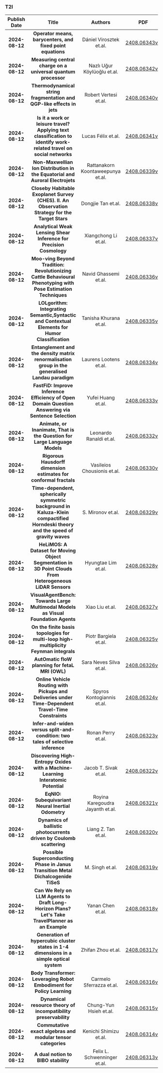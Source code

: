 
### T2I
|Publish Date|Title|Authors|PDF|Code|
| :---: | :---: | :---: | :---: | :---: |
|**2024-08-12**|**Operator means, barycenters, and fixed point equations**|Dániel Virosztek et.al.|[2408.06343v1](http://arxiv.org/abs/2408.06343v1)|null|
|**2024-08-12**|**Measuring central charge on a universal quantum processor**|Nazlı Uğur Köylüoğlu et.al.|[2408.06342v1](http://arxiv.org/abs/2408.06342v1)|null|
|**2024-08-12**|**Thermodynamical string fragmentation and QGP-like effects in jets**|Robert Vertesi et.al.|[2408.06340v1](http://arxiv.org/abs/2408.06340v1)|null|
|**2024-08-12**|**Is it a work or leisure travel? Applying text classification to identify work-related travel on social networks**|Lucas Félix et.al.|[2408.06341v1](http://arxiv.org/abs/2408.06341v1)|null|
|**2024-08-12**|**Non-Maxwellian Ion Distribution in the Equatorial and Auroral Electrojets**|Rattanakorn Koontaweepunya et.al.|[2408.06339v1](http://arxiv.org/abs/2408.06339v1)|null|
|**2024-08-12**|**Closeby Habitable Exoplanet Survey (CHES). II. An Observation Strategy for the Target Stars**|Dongjie Tan et.al.|[2408.06338v1](http://arxiv.org/abs/2408.06338v1)|null|
|**2024-08-12**|**Analytical Weak Lensing Shear Inference for Precision Cosmology**|Xiangchong Li et.al.|[2408.06337v1](http://arxiv.org/abs/2408.06337v1)|null|
|**2024-08-12**|**Moo-ving Beyond Tradition: Revolutionizing Cattle Behavioural Phenotyping with Pose Estimation Techniques**|Navid Ghassemi et.al.|[2408.06336v1](http://arxiv.org/abs/2408.06336v1)|null|
|**2024-08-12**|**LOLgorithm: Integrating Semantic,Syntactic and Contextual Elements for Humor Classification**|Tanisha Khurana et.al.|[2408.06335v1](http://arxiv.org/abs/2408.06335v1)|null|
|**2024-08-12**|**Entanglement and the density matrix renormalisation group in the generalised Landau paradigm**|Laurens Lootens et.al.|[2408.06334v1](http://arxiv.org/abs/2408.06334v1)|null|
|**2024-08-12**|**FastFiD: Improve Inference Efficiency of Open Domain Question Answering via Sentence Selection**|Yufei Huang et.al.|[2408.06333v1](http://arxiv.org/abs/2408.06333v1)|[link](https://github.com/thunlp/fastfid)|
|**2024-08-12**|**Animate, or Inanimate, That is the Question for Large Language Models**|Leonardo Ranaldi et.al.|[2408.06332v1](http://arxiv.org/abs/2408.06332v1)|null|
|**2024-08-12**|**Rigorous Hausdorff dimension estimates for conformal fractals**|Vasileios Chousionis et.al.|[2408.06330v1](http://arxiv.org/abs/2408.06330v1)|null|
|**2024-08-12**|**Time-dependent, spherically symmetric background in Kaluza-Klein compactified Horndeski theory and the speed of gravity waves**|S. Mironov et.al.|[2408.06329v1](http://arxiv.org/abs/2408.06329v1)|null|
|**2024-08-12**|**HeLiMOS: A Dataset for Moving Object Segmentation in 3D Point Clouds From Heterogeneous LiDAR Sensors**|Hyungtae Lim et.al.|[2408.06328v1](http://arxiv.org/abs/2408.06328v1)|null|
|**2024-08-12**|**VisualAgentBench: Towards Large Multimodal Models as Visual Foundation Agents**|Xiao Liu et.al.|[2408.06327v1](http://arxiv.org/abs/2408.06327v1)|[link](https://github.com/thudm/visualagentbench)|
|**2024-08-12**|**On the finite basis topologies for multi-loop high-multiplicity Feynman integrals**|Piotr Bargiela et.al.|[2408.06325v1](http://arxiv.org/abs/2408.06325v1)|null|
|**2024-08-12**|**AutOmatic floW planning for fetaL MRI (OWL)**|Sara Neves Silva et.al.|[2408.06326v1](http://arxiv.org/abs/2408.06326v1)|null|
|**2024-08-12**|**Online Vehicle Routing with Pickups and Deliveries under Time-Dependent Travel-Time Constraints**|Spyros Kontogiannis et.al.|[2408.06324v1](http://arxiv.org/abs/2408.06324v1)|null|
|**2024-08-12**|**Infer-and-widen versus split-and-condition: two tales of selective inference**|Ronan Perry et.al.|[2408.06323v1](http://arxiv.org/abs/2408.06323v1)|null|
|**2024-08-12**|**Discovering High-Entropy Oxides with a Machine-Learning Interatomic Potential**|Jacob T. Sivak et.al.|[2408.06322v1](http://arxiv.org/abs/2408.06322v1)|null|
|**2024-08-12**|**EqNIO: Subequivariant Neural Inertial Odometry**|Royina Karegoudra Jayanth et.al.|[2408.06321v1](http://arxiv.org/abs/2408.06321v1)|null|
|**2024-08-12**|**Dynamics of ballistic photocurrents driven by Coulomb scattering**|Liang Z. Tan et.al.|[2408.06320v1](http://arxiv.org/abs/2408.06320v1)|null|
|**2024-08-12**|**Possible Superconducting Phase in Janus Transition Metal Dichalcogenide TiSeS**|M. Singh et.al.|[2408.06319v1](http://arxiv.org/abs/2408.06319v1)|null|
|**2024-08-12**|**Can We Rely on LLM Agents to Draft Long-Horizon Plans? Let's Take TravelPlanner as an Example**|Yanan Chen et.al.|[2408.06318v1](http://arxiv.org/abs/2408.06318v1)|null|
|**2024-08-12**|**Generation of hypercubic cluster states in 1-4 dimensions in a simple optical system**|Zhifan Zhou et.al.|[2408.06317v1](http://arxiv.org/abs/2408.06317v1)|null|
|**2024-08-12**|**Body Transformer: Leveraging Robot Embodiment for Policy Learning**|Carmelo Sferrazza et.al.|[2408.06316v1](http://arxiv.org/abs/2408.06316v1)|null|
|**2024-08-12**|**Dynamical resource theory of incompatibility preservability**|Chung-Yun Hsieh et.al.|[2408.06315v1](http://arxiv.org/abs/2408.06315v1)|null|
|**2024-08-12**|**Commutative exact algebras and modular tensor categories**|Kenichi Shimizu et.al.|[2408.06314v1](http://arxiv.org/abs/2408.06314v1)|null|
|**2024-08-12**|**A dual notion to BIBO stability**|Felix L. Schwenninger et.al.|[2408.06313v1](http://arxiv.org/abs/2408.06313v1)|null|
